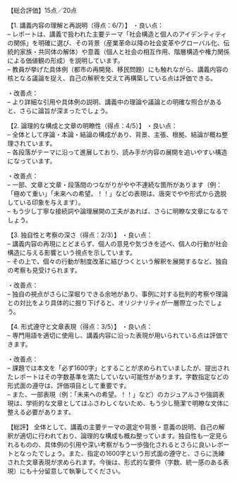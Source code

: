 【総合評価】15点／20点

【1. 講義内容の理解と再説明（得点：6/7）】
・良い点：  
– レポートは、講義で扱われた主要テーマ「社会構造と個人のアイデンティティの関係」を明確に選び、その背景（産業革命以降の社会変革やグローバル化、伝統的家族・共同体の解体）や意義（個人と社会の相互作用、階層構造や権力関係による価値観の形成）を説明しています。  
– 教員が挙げた具体例（都市の再開発、移民問題）にも触れながら、講義内容の核となる議論を捉え、自己の解釈を交えて再構築している点は評価できる。

・改善点：  
– より詳細な引用や具体例の説明、講義中の理論や議論との明確な照合があると、さらに論旨が深まったでしょう。  

【2. 論理的な構成と文章の明瞭性（得点：4/5）】
・良い点：  
– 全体として序論・本論・結論の構成があり、背景、主張、根拠、結論が概ね整理されています。  
– 各段落がテーマに沿って進展しており、読み手が内容の展開を追いやすい構造になっています。

・改善点：  
– 一部、文章と文章・段落間のつながりがやや不連続な箇所があります（例：「極めて重い」「未来への希望。！！」などの表現は、唐突でやや形式から逸脱している印象を与えます）。  
– もう少し丁寧な接続詞や論理展開の工夫があれば、さらに明瞭な文章になるでしょう。

【3. 独自性と考察の深さ（得点：2/3）】
・良い点：  
– 講義内容の再現にとどまらず、個人の意見や気づきを述べ、個人の行動が社会構造に与える影響という視点を示しています。  
– その上で、個々の行動が制度改革に結びつくという解釈を展開するなど、独自の考察も見受けられます。

・改善点：  
– 独自の視点がさらに深堀りできる余地があり、事例に対する批判的考察や理論との対比をより具体的に掘り下げると、オリジナリティが一層際立ったでしょう。

【4. 形式遵守と文章表現（得点：3/5）】
・良い点：  
– 専門用語を適切に使用し、講義内容に沿った表現が用いられている点は評価できます。

・改善点：  
– 課題では本文を「必ず1600字」とすることが求められていましたが、提出されたレポートはその字数基準を満たしていない可能性があります。字数指定などの形式面の遵守は、評価項目として重要です。  
– また、一部表現（例：「未来への希望。！！」など）のカジュアルさや強調表現は、学術的な文章としてはふさわしくないため、もう少し簡潔で明瞭な文体に整える必要があります。

【総評】
全体として、講義の主要テーマの選定や背景・意義の説明、自己の解釈が適切に行われており、論理的な構成も概ね整っています。独自性も一定見られるものの、具体例の引用や深い考察がもう一歩強化されるとさらに良いレポートとなったでしょう。また、指定の1600字という形式面の遵守と、さらに洗練された文章表現が求められます。今後は、形式的な要件（字数、統一感のある表現）にも十分留意して執筆してください。